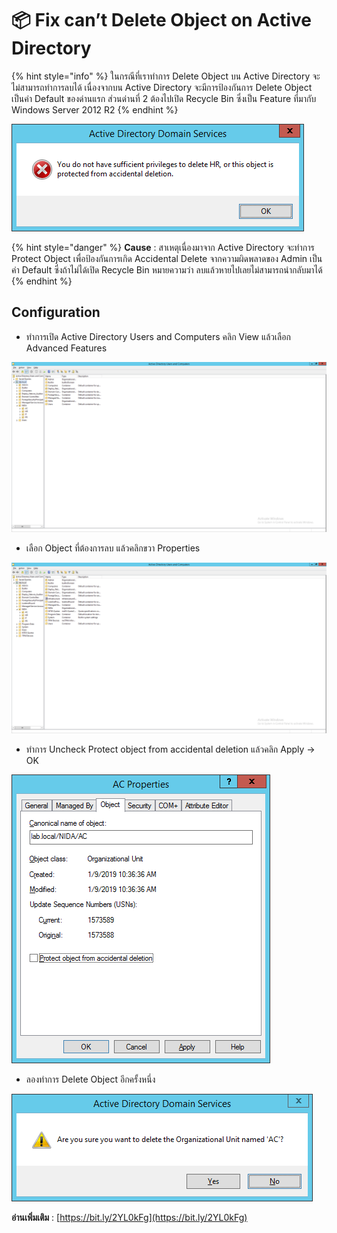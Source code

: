 # 📦 Fix can’t Delete Object on Active Directory

{% hint style="info" %}
ในกรณีที่เราทำการ Delete Object บน Active Directory จะไม่สามารถทำการลบได้ เนื่องจากบน Active Directory จะมีการป้องกันการ Delete Object เป็นค่า Default ของด่านแรก ส่วนด่านที่ 2 ต้องไปเปิด Recycle Bin ซึ่งเป็น Feature ที่มากับ Windows Server 2012 R2
{% endhint %}

![](../../.gitbook/assets/ad-01.png)

{% hint style="danger" %}
**Cause** : สาเหตุเนื่องมาจาก Active Directory จะทำการ Protect Object เพื่อป้องกันการเกิด Accidental Delete จากความผิดพลาดของ Admin เป็นค่า Default ซึ่งถ้าไม่ได้เปิด Recycle Bin หมายความว่า ลบแล้วหายไปเลยไม่สามารถนำกลับมาได้
{% endhint %}

## **Configuration**

* ทำการเปิด Active Directory Users and Computers คลิก View แล้วเลือก Advanced Features

![](../../.gitbook/assets/ad-02.png)

* เลือก Object ที่ต้องการลบ แล้วคลิกขวา Properties

![](../../.gitbook/assets/ad-03.png)

* ทำการ Uncheck Protect object from accidental deletion แล้วคลิก Apply -> OK

![](../../.gitbook/assets/ad-04.png)

* ลองทำการ Delete Object อีกครั้งหนึ่ง

![](../../.gitbook/assets/ad-05.png)

**อ่านเพิ่มเติม** : [https://bit.ly/2YL0kFg](https://bit.ly/2YL0kFg)

